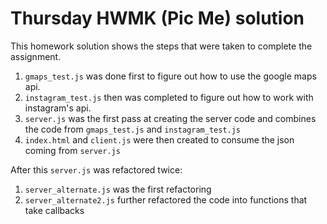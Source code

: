 # Thursday HWMK (Pic Me) solution

This homework solution shows the steps that were taken to complete the assignment.

1. ```gmaps_test.js``` was done first to figure out how to use the google maps api.
2. ```instagram_test.js``` then was completed to figure out how to work with instagram's api.
3. ```server.js``` was the first pass at creating the server code and combines the code from ```gmaps_test.js``` and ```instagram_test.js```
4. ```index.html``` and ```client.js``` were then created to consume the json coming from ```server.js```

After this ```server.js``` was refactored twice:

1. ```server_alternate.js``` was the first refactoring
2. ```server_alternate2.js``` further refactored the code into functions that take callbacks

